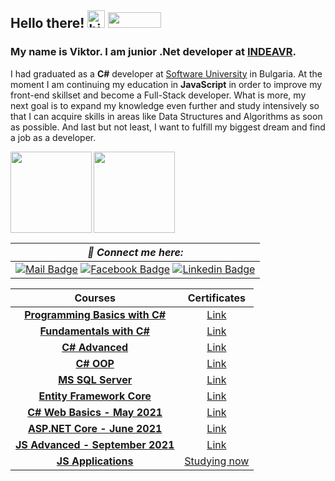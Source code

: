 ## Hello there! <img src="https://user-images.githubusercontent.com/1303154/88677602-1635ba80-d120-11ea-84d8-d263ba5fc3c0.gif" width="28px" alt="hi">  <img width="85" height="25" src="https://visitor-badge.glitch.me/badge?page_id=ViktorNikoloov">
### My name is Viktor. I am junior .Net developer at [INDEAVR](https://indeavr.com/).
I had graduated as a **C#** developer at  [Software University](https://softuni.bg/) in Bulgaria. At the moment I am continuing my education in **JavaScript** in order to improve my front-end skillset and become a Full-Stack developer. What is more, my next goal is to expand my knowledge even further and study intensively so that I can acquire skills in areas like Data Structures and Algorithms as soon as possible. And last but not least, I want to fulfill my biggest dream and find a job as a developer.

  <img height="130" align="left" src="https://github-readme-stats.vercel.app/api?username=ViktorNikoloov&count_private=true&theme=tokyonight&hide=issues&show_icons=true" />
  <img height="130" src="https://github-readme-stats.vercel.app/api/top-langs/?username=ViktorNikoloov&layout=compact&theme=tokyonight" />

| ***📧 Connect me here:*** |
| :-: |
|[![Mail Badge](https://img.shields.io/badge/-ViktorNikoloov-c0392b?style=flat&labelColor=c0392b&logo=gmail&logoColor=white)](mailto:viktor.g.nikolov@gmail.com) [![Facebook Badge](https://img.shields.io/badge/-ViktorNikolov-1ca0f1?style=flat&labelColor=1ca0f1&logo=facebook&logoColor=white&link=https://www.facebook.com/viktor.nikolov/)](https://www.facebook.com/viktor.nikolov/) [![Linkedin Badge](https://img.shields.io/badge/LinkedIn-0077B5?style=flat&labelColor=1ca0f1&logo=linkedin&logoColor=white)](https://www.linkedin.com/in/viktor-nikolov-6b5671221/)

|**Courses**|**Certificates**| 
   | :---:  | :---:  |
   |<a href="https://softuni.bg/trainings/2808/programming-basics-with-c-sharp-march-2020" > **Programming Basics with C#** </a>   | <a href="https://softuni.bg/certificates/details/81371/99d70d1e"> Link</a> |
   |<a href="https://softuni.bg/trainings/2830/csharp-fundamentals-may-2020"> **Fundamentals with C#** </a>| <a href="https://softuni.bg/certificates/details/86238/dcced4d2"> Link</a> |
   |<a href="https://softuni.bg/trainings/3007/csharp-advanced-september-2020"> **C# Advanced** </a>| <a href="https://softuni.bg/certificates/details/90411/003b73d8"> Link</a> |
   |<a href="https://softuni.bg/trainings/3008/csharp-oop-october-2020"> **C# OOP** </a>| <a href="https://softuni.bg/certificates/details/95831/26523c53"> Link</a> |
   |<a href="https://softuni.bg/trainings/3272/ms-sql-january-2021"> **MS SQL Server** </a>| <a href="https://softuni.bg/certificates/details/98015/bb686a60"> Link</a> |
   |<a href="https://softuni.bg/trainings/3221/entity-framework-core-february-2021"> **Entity Framework Core** </a>| <a href="https://softuni.bg/certificates/details/102724/5f0e3a60"> Link</a> |
   |<a href="https://softuni.bg/trainings/3353/csharp-web-basics-basics-may-2021/internal"> **C# Web Basics - May 2021** </a>| <a href="https://softuni.bg/certificates/details/109513/8a54da9d"> Link</a> |
   |<a href="https://softuni.bg/trainings/3354/asp-dot-net-core-june-2021"> **ASP.NET Core - June 2021** </a>| <a href="https://softuni.bg/certificates/details/113479/bb8087ea"> Link</a> |
   |<a href="https://softuni.bg/trainings/3487/js-advanced-september-2021"> **JS Advanced - September 2021** </a>| <a href="https://softuni.bg/certificates/details/114954/fbde4ae8"> Link</a> |
   |<a href="https://softuni.bg/trainings/3488/js-applications-october-2021"> **JS Applications** </a>| <a href="https://github.com/ViktorNikoloov/SoftUni/tree/master/Homeworks">Studying now</a> |





